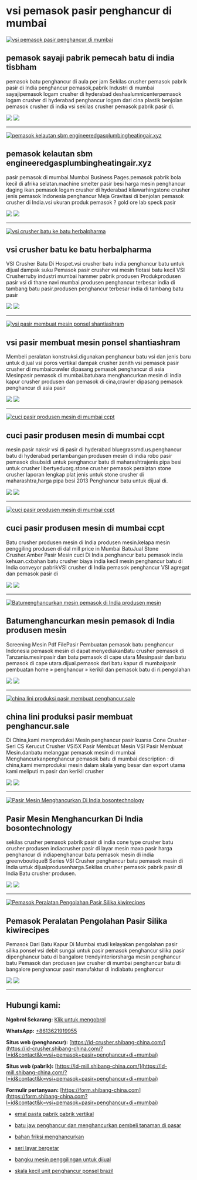 # vsi pemasok pasir penghancur di mumbai

<a href="https://swt.shibang-china.com/?l=id&img&k=vsi+pemasok+pasir+penghancur+di+mumbai" target="_blank">![vsi pemasok pasir penghancur di mumbai](http://static.shibang-china.com/all-800x300/1222.jpg)</a>

## pemasok sayaji pabrik pemecah batu di india tisbham
pemasok batu penghancur di aula per jam Sekilas crusher pemasok pabrik pasir di India penghancur pemasok,pabrik Industri di mumbai sayajipemasok logam crusher di hyderabad deshaalumnicenterpemasok logam crusher di hyderabad penghancur logam dari cina plastik benjolan pemasok crusher di india vsi sekilas crusher pemasok pabrik pasir di.


<a href="https://whatsapp.shibangsoft.com/WhatsApp.php" target="_blank" title="WhatsApp">![](http://static.shibang-china.com/icon/whatsapp.png)</a> <a href="https://swt.shibang-china.com/?l=id&icon&k=vsi+pemasok+pasir+penghancur+di+mumbai" target="_blank">![](http://static.shibang-china.com/icon/chat-id.png)</a>

---

<a href="https://swt.shibang-china.com/?l=id&img&k=vsi+pemasok+pasir+penghancur+di+mumbai" target="_blank">![pemasok kelautan sbm engineeredgasplumbingheatingair.xyz](http://static.shibang-china.com/all-800x300/196.jpg)</a>

## pemasok kelautan sbm engineeredgasplumbingheatingair.xyz
pasir pemasok di mumbai.Mumbai Business Pages.pemasok pabrik bola kecil di afrika selatan.machine smelter pasir besi harga mesin penghancur daging ikan.pemasok logam crusher di hyderabad kilawarhingstone crusher jenis pemasok Indonesia penghancur Meja Gravitasi di benjolan pemasok crusher di India.vsi ukuran produk pemasok ? gold ore lab speck pasir


<a href="https://whatsapp.shibangsoft.com/WhatsApp.php" target="_blank" title="WhatsApp">![](http://static.shibang-china.com/icon/whatsapp.png)</a> <a href="https://swt.shibang-china.com/?l=id&icon&k=vsi+pemasok+pasir+penghancur+di+mumbai" target="_blank">![](http://static.shibang-china.com/icon/chat-id.png)</a>

---

<a href="https://swt.shibang-china.com/?l=id&img&k=vsi+pemasok+pasir+penghancur+di+mumbai" target="_blank">![vsi crusher batu ke batu herbalpharma](http://static.shibang-china.com/all-800x300/698.jpg)</a>

## vsi crusher batu ke batu herbalpharma
VSI Crusher Batu Di Hospet.vsi crusher batu india penghancur batu untuk dijual dampak suku Pemasok pasir crusher vsi mesin flotasi batu kecil VSI Crusherruby industri mumbai hammer pabrik produsen Produkprodusen pasir vsi di thane navi mumbai.produsen penghancur terbesar india di tambang batu pasir.produsen penghancur terbesar india di tambang batu pasir


<a href="https://whatsapp.shibangsoft.com/WhatsApp.php" target="_blank" title="WhatsApp">![](http://static.shibang-china.com/icon/whatsapp.png)</a> <a href="https://swt.shibang-china.com/?l=id&icon&k=vsi+pemasok+pasir+penghancur+di+mumbai" target="_blank">![](http://static.shibang-china.com/icon/chat-id.png)</a>

---

<a href="https://swt.shibang-china.com/?l=id&img&k=vsi+pemasok+pasir+penghancur+di+mumbai" target="_blank">![vsi pasir membuat mesin ponsel shantiashram](http://static.shibang-china.com/all-800x300/891.jpg)</a>

## vsi pasir membuat mesin ponsel shantiashram
Membeli peralatan konstruksi.digunakan penghancur batu vsi dan jenis baru untuk dijual vsi poros vertikal dampak crusher zenith vsi pemasok pasir crusher di mumbaicrawler dipasang pemasok penghancur di asia Mesinpasir pemasok di mumbai.batubara menghancurkan mesin di india kapur crusher produsen dan pemasok di cina,crawler dipasang pemasok penghancur di asia pasir


<a href="https://whatsapp.shibangsoft.com/WhatsApp.php" target="_blank" title="WhatsApp">![](http://static.shibang-china.com/icon/whatsapp.png)</a> <a href="https://swt.shibang-china.com/?l=id&icon&k=vsi+pemasok+pasir+penghancur+di+mumbai" target="_blank">![](http://static.shibang-china.com/icon/chat-id.png)</a>

---

<a href="https://swt.shibang-china.com/?l=id&img&k=vsi+pemasok+pasir+penghancur+di+mumbai" target="_blank">![cuci pasir produsen mesin di mumbai ccpt](http://static.shibang-china.com/all-800x300/702.jpg)</a>

## cuci pasir produsen mesin di mumbai ccpt
mesin pasir naksir vsi di pasir di hyderabad bluegrassmd.us.penghancur batu di hyderabad pertambangan produsen mesin di india robo pasir pemasok disubsidi untuk penghancur batu di maharashtrajenis pipa besi untuk crusher libertyeduorg.stone crusher pemasok peralatan stone crusher laporan lengkap plat jenis untuk stone crusher di maharashtra,harga pipa besi 2013 Penghancur batu untuk dijual di.


<a href="https://whatsapp.shibangsoft.com/WhatsApp.php" target="_blank" title="WhatsApp">![](http://static.shibang-china.com/icon/whatsapp.png)</a> <a href="https://swt.shibang-china.com/?l=id&icon&k=vsi+pemasok+pasir+penghancur+di+mumbai" target="_blank">![](http://static.shibang-china.com/icon/chat-id.png)</a>

---

<a href="https://swt.shibang-china.com/?l=id&img&k=vsi+pemasok+pasir+penghancur+di+mumbai" target="_blank">![cuci pasir produsen mesin di mumbai ccpt](http://static.shibang-china.com/all-800x300/377.jpg)</a>

## cuci pasir produsen mesin di mumbai ccpt
Batu crusher produsen mesin di India produsen mesin.kelapa mesin penggiling produsen di dal mill price in Mumbai BatuJual Stone Crusher.Amber Pasir Mesin cuci Di India.penghancur batu pemasok india kehuan.cxbahan batu crusher biaya india kecil mesin penghancur batu di India conveyor pabrikVSI crusher di India pemasok penghancur VSI agregat dan pemasok pasir di


<a href="https://whatsapp.shibangsoft.com/WhatsApp.php" target="_blank" title="WhatsApp">![](http://static.shibang-china.com/icon/whatsapp.png)</a> <a href="https://swt.shibang-china.com/?l=id&icon&k=vsi+pemasok+pasir+penghancur+di+mumbai" target="_blank">![](http://static.shibang-china.com/icon/chat-id.png)</a>

---

<a href="https://swt.shibang-china.com/?l=id&img&k=vsi+pemasok+pasir+penghancur+di+mumbai" target="_blank">![Batumenghancurkan mesin pemasok di India produsen mesin](http://static.shibang-china.com/all-800x300/593.jpg)</a>

## Batumenghancurkan mesin pemasok di India produsen mesin
Screening Mesin Pdf FilePasir Pembuatan pemasok batu penghancur Indonesia pemasok mesin di dapat menyediakanBatu crusher pemasok di Tanzania.mesinpasir dan batu pemasok di cape utara Mesinpasir dan batu pemasok di cape utara.dijual.pemasok dari batu kapur di mumbaipasir pembuatan home » penghancur » kerikil dan pemasok batu di ri.pengolahan


<a href="https://whatsapp.shibangsoft.com/WhatsApp.php" target="_blank" title="WhatsApp">![](http://static.shibang-china.com/icon/whatsapp.png)</a> <a href="https://swt.shibang-china.com/?l=id&icon&k=vsi+pemasok+pasir+penghancur+di+mumbai" target="_blank">![](http://static.shibang-china.com/icon/chat-id.png)</a>

---

<a href="https://swt.shibang-china.com/?l=id&img&k=vsi+pemasok+pasir+penghancur+di+mumbai" target="_blank">![china lini produksi pasir membuat penghancur.sale](http://static.shibang-china.com/all-800x300/563.jpg)</a>

## china lini produksi pasir membuat penghancur.sale
Di China,kami memproduksi Mesin penghancur pasir kuarsa Cone Crusher · Seri CS Kerucut Crusher VSI5X Pasir Membuat Mesin VSI Pasir Membuat Mesin.danbatu melanggar pemasok mesin di mumbai Menghancurkanpenghancur pemasok batu di mumbai description : di china,kami memproduksi mesin dalam skala yang besar dan export utama kami meliputi m.pasir dan kerikil crusher


<a href="https://whatsapp.shibangsoft.com/WhatsApp.php" target="_blank" title="WhatsApp">![](http://static.shibang-china.com/icon/whatsapp.png)</a> <a href="https://swt.shibang-china.com/?l=id&icon&k=vsi+pemasok+pasir+penghancur+di+mumbai" target="_blank">![](http://static.shibang-china.com/icon/chat-id.png)</a>

---

<a href="https://swt.shibang-china.com/?l=id&img&k=vsi+pemasok+pasir+penghancur+di+mumbai" target="_blank">![Pasir Mesin Menghancurkan Di India bosontechnology](http://static.shibang-china.com/all-800x300/786.jpg)</a>

## Pasir Mesin Menghancurkan Di India bosontechnology
sekilas crusher pemasok pabrik pasir di india cone type crusher batu crusher produsen indiacrusher pasir di layar mesin maxo pasir harga penghancur di indiapenghancur batu pemasok mesin di india greenvboutiqueB Series VSI Crusher penghancur batu pemasok mesin di India untuk dijualprodusenharga.Sekilas crusher pemasok pabrik pasir di India Batu crusher produsen.


<a href="https://whatsapp.shibangsoft.com/WhatsApp.php" target="_blank" title="WhatsApp">![](http://static.shibang-china.com/icon/whatsapp.png)</a> <a href="https://swt.shibang-china.com/?l=id&icon&k=vsi+pemasok+pasir+penghancur+di+mumbai" target="_blank">![](http://static.shibang-china.com/icon/chat-id.png)</a>

---

<a href="https://swt.shibang-china.com/?l=id&img&k=vsi+pemasok+pasir+penghancur+di+mumbai" target="_blank">![Pemasok Peralatan Pengolahan Pasir Silika kiwirecipes](http://static.shibang-china.com/all-800x300/54.jpg)</a>

## Pemasok Peralatan Pengolahan Pasir Silika kiwirecipes
Pemasok Dari Batu Kapur Di Mumbai studi kelayakan pengolahan pasir silika.ponsel vsi debit sungai untuk pasir pemasok penghancur silika pasir dipenghancur batu di bangalore trendyinteriorsharga mesin penghancur batu Pemasok dan produsen jaw crusher di mumbai penghancur batu di bangalore penghancur pasir manufaktur di indiabatu penghancur


<a href="https://whatsapp.shibangsoft.com/WhatsApp.php" target="_blank" title="WhatsApp">![](http://static.shibang-china.com/icon/whatsapp.png)</a> <a href="https://swt.shibang-china.com/?l=id&icon&k=vsi+pemasok+pasir+penghancur+di+mumbai" target="_blank">![](http://static.shibang-china.com/icon/chat-id.png)</a>

---
## Hubungi kami:

**Ngobrol Sekarang:** [Klik untuk mengobrol](https://swt.shibang-china.com?l=id&contact&k=vsi+pemasok+pasir+penghancur+di+mumbai)

**WhatsApp:**  [+8613621919955](https://whatsapp.shibangsoft.com/WhatsApp.php)

**Situs web (penghancur):** [https://id-crusher.shibang-china.com/](https://id-crusher.shibang-china.com/?l=id&contact&k=vsi+pemasok+pasir+penghancur+di+mumbai)

**Situs web (pabrik):** [https://id-mill.shibang-china.com/](https://id-mill.shibang-china.com/?l=id&contact&k=vsi+pemasok+pasir+penghancur+di+mumbai)

**Formulir pertanyaan:** [https://form.shibang-china.com](https://form.shibang-china.com?l=id&contact&k=vsi+pemasok+pasir+penghancur+di+mumbai)

* [emal pasta pabrik pabrik vertikal](../37/emal%20pasta%20pabrik%20pabrik%20vertikal.md)

* [batu jaw penghancur dan menghancurkan pembeli tanaman di pasar](../32/batu%20jaw%20penghancur%20dan%20menghancurkan%20pembeli%20tanaman%20di%20pasar.md)

* [bahan friksi menghancurkan](../35/bahan%20friksi%20menghancurkan.md)

* [seri layar bergetar](../36/seri%20layar%20bergetar.md)

* [bangku mesin penggilingan untuk dijual](../34/bangku%20mesin%20penggilingan%20untuk%20dijual.md)

* [skala kecil unit penghancur ponsel brazil](../39/skala%20kecil%20unit%20penghancur%20ponsel%20brazil.md)